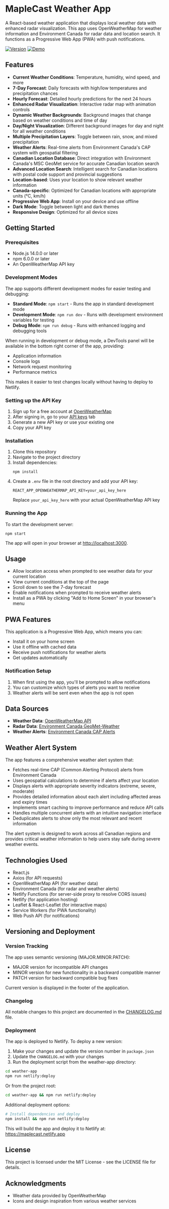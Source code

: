 # MapleCast Weather App

A React-based weather application that displays local weather data with enhanced radar visualization. This app uses OpenWeatherMap for weather information and Environment Canada for radar data and location search. It functions as a Progressive Web App (PWA) with push notifications.

[![Version](https://img.shields.io/badge/version-1.9.0-blue.svg)](https://github.com/screech24/maplecast-weather/releases)
[![Demo](https://img.shields.io/badge/demo-live-green.svg)](https://maplecast.netlify.app)

## Features

- **Current Weather Conditions**: Temperature, humidity, wind speed, and more
- **7-Day Forecast**: Daily forecasts with high/low temperatures and precipitation chances
- **Hourly Forecast**: Detailed hourly predictions for the next 24 hours
- **Enhanced Radar Visualization**: Interactive radar map with animation controls
- **Dynamic Weather Backgrounds**: Background images that change based on weather conditions and time of day
- **Day/Night Visualization**: Different background images for day and night for all weather conditions
- **Multiple Precipitation Layers**: Toggle between rain, snow, and mixed precipitation
- **Weather Alerts**: Real-time alerts from Environment Canada's CAP system with geospatial filtering
- **Canadian Location Database**: Direct integration with Environment Canada's MSC GeoMet service for accurate Canadian location search
- **Advanced Location Search**: Intelligent search for Canadian locations with postal code support and provincial suggestions
- **Location-based**: Uses your location to show relevant weather information
- **Canada-specific**: Optimized for Canadian locations with appropriate units (°C, km/h)
- **Progressive Web App**: Install on your device and use offline
- **Dark Mode**: Toggle between light and dark themes
- **Responsive Design**: Optimized for all device sizes

## Getting Started

### Prerequisites

- Node.js 14.0.0 or later
- npm 6.0.0 or later
- An OpenWeatherMap API key

### Development Modes

The app supports different development modes for easier testing and debugging:

- **Standard Mode**: `npm start` - Runs the app in standard development mode
- **Development Mode**: `npm run dev` - Runs with development environment variables for testing
- **Debug Mode**: `npm run debug` - Runs with enhanced logging and debugging tools

When running in development or debug mode, a DevTools panel will be available in the bottom right corner of the app, providing:

- Application information
- Console logs
- Network request monitoring
- Performance metrics

This makes it easier to test changes locally without having to deploy to Netlify.

### Setting up the API Key

1. Sign up for a free account at [OpenWeatherMap](https://home.openweathermap.org/users/sign_up)
2. After signing in, go to your [API keys](https://home.openweathermap.org/api_keys) tab
3. Generate a new API key or use your existing one
4. Copy your API key

### Installation

1. Clone this repository
2. Navigate to the project directory
3. Install dependencies:
   ```
   npm install
   ```
4. Create a `.env` file in the root directory and add your API key:
   ```
   REACT_APP_OPENWEATHERMAP_API_KEY=your_api_key_here
   ```
   Replace `your_api_key_here` with your actual OpenWeatherMap API key

### Running the App

To start the development server:

```
npm start
```

The app will open in your browser at [http://localhost:3000](http://localhost:3000).

## Usage

- Allow location access when prompted to see weather data for your current location
- View current conditions at the top of the page
- Scroll down to see the 7-day forecast
- Enable notifications when prompted to receive weather alerts
- Install as a PWA by clicking "Add to Home Screen" in your browser's menu

## PWA Features

This application is a Progressive Web App, which means you can:

- Install it on your home screen
- Use it offline with cached data
- Receive push notifications for weather alerts
- Get updates automatically

### Notification Setup

1. When first using the app, you'll be prompted to allow notifications
2. You can customize which types of alerts you want to receive
3. Weather alerts will be sent even when the app is not open

## Data Sources

- **Weather Data**: [OpenWeatherMap API](https://openweathermap.org/api)
- **Radar Data**: [Environment Canada GeoMet-Weather](https://eccc-msc.github.io/open-data/msc-geomet/readme_en/)
- **Weather Alerts**: [Environment Canada CAP Alerts](http://dd.weather.gc.ca/alerts/cap/)

## Weather Alert System

The app features a comprehensive weather alert system that:

- Fetches real-time CAP (Common Alerting Protocol) alerts from Environment Canada
- Uses geospatial calculations to determine if alerts affect your location
- Displays alerts with appropriate severity indicators (extreme, severe, moderate)
- Provides detailed information about each alert including affected areas and expiry times
- Implements smart caching to improve performance and reduce API calls
- Handles multiple concurrent alerts with an intuitive navigation interface
- Deduplicates alerts to show only the most relevant and recent information

The alert system is designed to work across all Canadian regions and provides critical weather information to help users stay safe during severe weather events.

## Technologies Used

- React.js
- Axios (for API requests)
- OpenWeatherMap API (for weather data)
- Environment Canada (for radar and weather alerts)
- Netlify Functions (for server-side proxy to resolve CORS issues)
- Netlify (for application hosting)
- Leaflet & React-Leaflet (for interactive maps)
- Service Workers (for PWA functionality)
- Web Push API (for notifications)

## Versioning and Deployment

### Version Tracking

The app uses semantic versioning (MAJOR.MINOR.PATCH):
- MAJOR version for incompatible API changes
- MINOR version for new functionality in a backward compatible manner
- PATCH version for backward compatible bug fixes

Current version is displayed in the footer of the application.

### Changelog

All notable changes to this project are documented in the [CHANGELOG.md](./CHANGELOG.md) file.

### Deployment

The app is deployed to Netlify. To deploy a new version:

1. Make your changes and update the version number in `package.json`
2. Update the `CHANGELOG.md` with your changes
3. Run the deployment script from the weather-app directory:

```bash
cd weather-app
npm run netlify:deploy
```

Or from the project root:

```bash
cd weather-app && npm run netlify:deploy
```

Additional deployment options:

```bash
# Install dependencies and deploy
npm install && npm run netlify:deploy
```

This will build the app and deploy it to Netlify at: https://maplecast.netlify.app

## License

This project is licensed under the MIT License - see the LICENSE file for details.

## Acknowledgments

- Weather data provided by OpenWeatherMap
- Icons and design inspiration from various weather services
